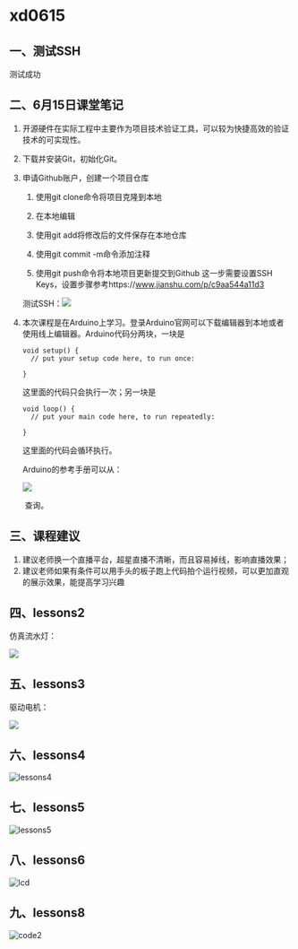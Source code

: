 # xd0615

## 一、测试SSH

测试成功

## 二、6月15日课堂笔记

1. 开源硬件在实际工程中主要作为项目技术验证工具，可以较为快捷高效的验证技术的可实现性。

2. 下载并安装Git，初始化Git。

3. 申请Github账户，创建一个项目仓库
	1. 使用git clone命令将项目克隆到本地
	
	2. 在本地编辑
	
	3. 使用git add将修改后的文件保存在本地仓库
	
	4. 使用git commit -m命令添加注释
	
	5. 使用git push命令将本地项目更新提交到Github
	    这一步需要设置SSH Keys，设置步骤参考https://www.jianshu.com/p/c9aa544a11d3  
	
	  测试SSH：![](README.assets/test_SSH.png)
	
4. 本次课程是在Arduino上学习。登录Arduino官网可以下载编辑器到本地或者使用线上编辑器。Arduino代码分两块，一块是

    ```
    void setup() {
      // put your setup code here, to run once:
    
    }
    ```

    这里面的代码只会执行一次；另一块是

    ```
    void loop() {
      // put your main code here, to run repeatedly:
    
    }
    ```

    这里面的代码会循环执行。

    Arduino的参考手册可以从：

    ![](README.assets/Arduino_help.png)

    ​	查询。

## 三、课程建议

1. 建议老师换一个直播平台，超星直播不清晰，而且容易掉线，影响直播效果；
2. 建议老师如果有条件可以用手头的板子跑上代码拍个运行视频，可以更加直观的展示效果，能提高学习兴趣    

## 四、lessons2

仿真流水灯：

![](README.assets/lessons2.png)

## 五、lessons3

驱动电机：

![](README.assets/lessons3.png)

## 六、lessons4

![lessons4](README.assets/lessons4.png)

## 七、lessons5

![lessons5](README.assets/lessons5.gif)

## 八、lessons6

![lcd](README.assets/lcd.png)

## 九、lessons8

![code2](README.assets/code2.png)
